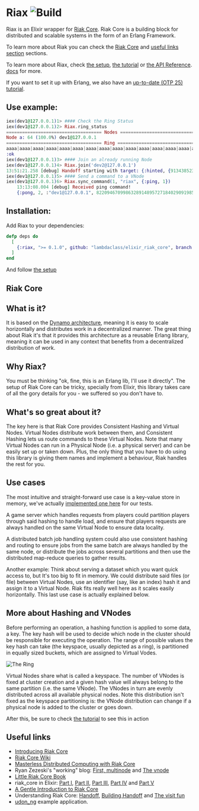 # Riax ![Build](https://github.com/lambdaclass/elixir_riak_core/actions/workflows/github-actions.yml/badge.svg)

Riax is an Elixir wrapper for [Riak Core](https://github.com/basho/riak_core). 
Riak Core is a building block for distributed and scalable systems
in the form of an Erlang Framework.


To learn more about Riak you can check the  [Riak Core](#riak-core) and [useful links section](#useful-links) sections.


To learn more about Riax, check [the setup](https://lambdaclass.github.io/elixir_riak_core/setup.html), [the tutorial](https://lambdaclass.github.io/elixir_riak_core/tutorial.html) or [the API Reference](https://lambdaclass.github.io/elixir_riak_core/api-reference.html).
[docs](https://lambdaclass.github.io/elixir_riak_core/readme.html) for more.



If you want to set it up with Erlang, we also have an [up-to-date (OTP 25)
tutorial](https://github.com/lambdaclass/riak_core_tutorial). 
## Use example:

```elixir
iex(dev1@127.0.0.1)1> #### Check the Ring Status
iex(dev1@127.0.0.1)2> Riax.ring_status
==================================== Nodes ====================================
Node a: 64 (100.0%) dev1@127.0.0.1
==================================== Ring =====================================
aaaa|aaaa|aaaa|aaaa|aaaa|aaaa|aaaa|aaaa|aaaa|aaaa|aaaa|aaaa|aaaa|aaaa|aaaa|aaaa|
:ok
iex(dev1@127.0.0.1)3> #### Join an already running Node
iex(dev1@127.0.0.1)4> Riax.join('dev2@127.0.0.1')
13:51:21.258 [debug] Handoff starting with target: {:hinted, {913438523331814323877303020447676887284957839360, :"dev2@127.0.0.1"}}
iex(dev1@127.0.0.1)5> #### Send a command to a VNode
iex(dev1@127.0.0.1)6> Riax.sync_command(1, "riax", {:ping, 1})
    13:13:08.004 [debug] Received ping command!
    {:pong, 2, :"dev1@127.0.0.1", 822094670998632891489572718402909198556462055424}
```

## Installation:

Add Riax to your dependencies:
```elixir
defp deps do
  [
    {:riax, ">= 0.1.0", github: "lambdaclass/elixir_riak_core", branch: "main"}
  ]
end
```
And follow [the setup](https://lambdaclass.github.io/elixir_riak_core/setup.html)

## Riak Core

## What is it?
It is based on the [Dynamo architecture](https://www.allthingsdistributed.com/files/amazon-dynamo-sosp2007.pdf),
meaning it is easy to scale horizontally and distributes work in a decentralized
manner. The great thing about Riak it's that it provides this architecture as a
reusable Erlang library, meaning it can be used in any context
that benefits from a decentralized distribution of work.

## Why Riax? 
You must be thinking "ok, fine, this is an Erlang lib, I'll use it directly".
The setup of Riak Core can be tricky, specially from Elixir, this library
takes care of all the gory details for you - we suffered so you don't have to.

## What's so great about it?
The key here is that Riak Core provides Consistent Hashing and Virtual Nodes.
Virtual Nodes distribute work between them, and Consistent Hashing lets us
route commands to these Virtual Nodes. Note that many Virtual Nodes can run in
a Physical Node (i.e. a physical server) and can be easily set up or taken down.
Plus, the only thing that you have to do using this library is giving them names
and implement a behaviour, Riak handles the rest for you.

## Use cases
The most intuitive and straight-forward use case is a key-value store in memory,
we've actually [implemented one here](https://github.com/lambdaclass/elixir_riak_core/blob/main/test/key_value/riax_kv.ex) for our tests.

A game server which handles requests from players could partition
players through said hashing to handle load, and ensure that players requests
are always handled on the same Virtual Node to ensure data locality. 

A distributed batch job handling system could also use consistent hashing and
routing to ensure jobs from the same batch are always handled by the same node,
or distribute the jobs across several partitions and then use the distributed
map-reduce queries to gather results.

Another example: Think about serving a dataset which you want quick 
access to, but It's too big to fit in memory. We could distribute said
files (or file) between Virtual Nodes, use an identifier (say, like an index)
hash it and assign it to a Virtual Node. Riak fits really well here as it
scales easily horizontally.
This last use case is actually explained below.

## More about Hashing and VNodes
Before performing an operation, a hashing function is applied to some data, a
key. The key hash will be used to decide which node in the cluster should be
responsible for executing the operation. The range of possible values the key
hash can take (the keyspace, usually depicted as a ring), is partitioned in
equally sized buckets, which are assigned to Virtual Vodes.

![The Ring](https://raw.githubusercontent.com/lambdaclass/riak_core_tutorial/master/ring.png)

Virtual Nodes share what is called a keyspace.
The number of VNodes is fixed at cluster creation and a given hash value will
always belong to the same partition (i.e. the same VNode). The VNodes in turn
are evenly distributed across all available physical nodes. Note this
distribution isn't fixed as the keyspace partitioning is: the VNode distribution
can change if a physical node is added to the cluster or goes down.



After this, be sure to check [the tutorial](https://lambdaclass.github.io/elixir_riak_core/tutorial.html)
to see this in action
## Useful links
* [Introducing Riak Core](http://basho.com/posts/business/introducing-riak-core/)
* [Riak Core Wiki](https://github.com/basho/riak_core/wiki)
* [Masterless Distributed Computing with Riak Core](http://www.erlang-factory.com/upload/presentations/294/MasterlessDistributedComputingwithRiakCore-RKlophaus.pdf)
* Ryan Zezeski's "working" blog:
  [First, multinode](https://github.com/rzezeski/try-try-try/tree/master/2011/riak-core-first-multinode) and
  [The vnode](https://github.com/rzezeski/try-try-try/tree/master/2011/riak-core-the-vnode)
* [Little Riak Core Book](https://marianoguerra.github.io/little-riak-core-book/)
* riak_core in Elixir:
  [Part I](https://medium.com/@GPad/create-a-riak-core-application-in-elixir-part-1-41354c1f26c3),
  [Part II](https://medium.com/@GPad/create-a-riak-core-application-in-elixir-part-2-88bdec73f368),
  [Part III](https://medium.com/@GPad/create-a-riak-core-application-in-elixir-part-3-8bac36632be0),
  [Part IV](https://medium.com/@GPad/create-a-riak-core-application-in-elixir-part-4-728512ece224) and
  [Part V](https://medium.com/@GPad/create-a-riak-core-application-in-elixir-part-5-86cd9d2c6b92)
* [A Gentle Introduction to Riak Core](http://efcasado.github.io/riak-core_intro)
* Understanding Riak Core:
  [Handoff](http://basho.com/posts/technical/understanding-riak_core-handoff/),
  [Building Handoff](http://basho.com/posts/technical/understanding-riak_core-building-handoff/)
  and
  [The visit fun](http://basho.com/posts/technical/understanding-riak_core-visitfun/)
* [udon_ng](https://github.com/mrallen1/udon_ng) example application.
